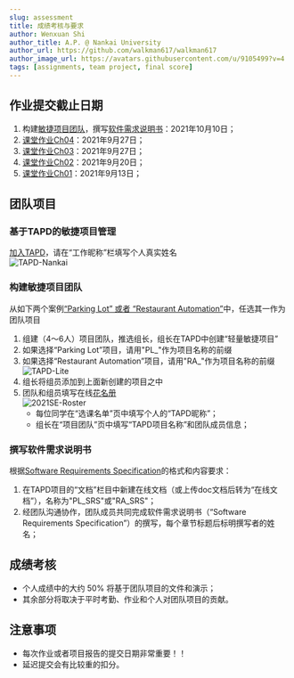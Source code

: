 ```yaml
---
slug: assessment
title: 成绩考核与要求
author: Wenxuan Shi
author_title: A.P. @ Nankai University
author_url: https://github.com/walkman617/walkman617
author_image_url: https://avatars.githubusercontent.com/u/9105499?v=4
tags: [assignments, team project, final score]
---
```


## 作业提交截止日期
1. 构建[敏捷项目团队](https://se.nkugame.com/blog/assessment/#%E6%9E%84%E5%BB%BA%E6%95%8F%E6%8D%B7%E9%A1%B9%E7%9B%AE%E5%9B%A2%E9%98%9F)，撰写[软件需求说明书](https://se.nkugame.com/blog/assessment/#%E6%92%B0%E5%86%99%E8%BD%AF%E4%BB%B6%E9%9C%80%E6%B1%82%E8%AF%B4%E6%98%8E%E4%B9%A6)：2021年10月10日；
2. [课堂作业Ch04](/blog/TestQuestions4)：2021年9月27日；
3. [课堂作业Ch03](/blog/ponder3.5)：2021年9月27日；
4. [课堂作业Ch02](/blog/ponder2.4)：2021年9月20日；
5. [课堂作业Ch01](/blog/ponder1.4)：2021年9月13日；

## 团队项目
### 基于TAPD的敏捷项目管理
[加入TAPD](https://www.tapd.cn/invite_confirms/link_invite_activate?token=5941af889072be40b5b14e72be7b4de8)，请在“工作昵称”栏填写个人真实姓名  
![TAPD-Nankai](/img/tutorial/tapd.png)  

### 构建敏捷项目团队
从如下两个案例[“Parking Lot” 或者 “Restaurant Automation”](https://github.com/walkman617/SE2021/tree/main/Case)中，任选其一作为团队项目
1. 组建（4～6人）项目团队，推选组长，组长在TAPD中创建“轻量敏捷项目”
2. 如果选择“Parking Lot”项目，请用"PL_"作为项目名称的前缀
3. 如果选择“Restaurant Automation”项目，请用"RA_"作为项目名称的前缀  
![TAPD-Lite](/img/tutorial/tapd-lite.jpg)
4. 组长将组员添加到上面新创建的项目之中
5. 团队和组员填写在线[花名册](https://docs.qq.com/sheet/DYlhXU09yRnppQXp2)  
![2021SE-Roster](/img/tutorial/roster.jpg)
    - 每位同学在“选课名单”页中填写个人的“TAPD昵称”；
    - 组长在“项目团队”页中填写“TAPD项目名称”和团队成员信息；


### 撰写软件需求说明书
根据[Software Requirements Specification](https://github.com/walkman617/SE2021/blob/main/Template/SE-SRS.doc)的格式和内容要求：
1. 在TAPD项目的“文档”栏目中新建在线文档（或上传doc文档后转为“在线文档”），名称为"PL_SRS"或"RA_SRS"；
2. 经团队沟通协作，团队成员共同完成软件需求说明书（“Software Requirements Specification”）的撰写，每个章节标题后标明撰写者的姓名；


## 成绩考核
- 个人成绩中的大约 50% 将基于团队项目的文件和演示；
- 其余部分将取决于平时考勤、作业和个人对团队项目的贡献。

## 注意事项
- 每次作业或者项目报告的提交日期非常重要！！
- 延迟提交会有比较重的扣分。
